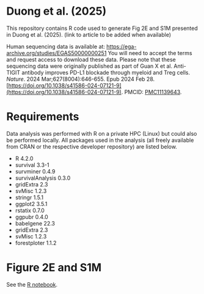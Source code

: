 # Duong et al. (2025)
This repository contains R code used to generate Fig 2E and S1M presented in Duong et al. (2025). (link to article to be added when available)

Human sequencing data is available at: https://ega-archive.org/studies/EGAS50000000251 You will need to accept the terms and request access to download these data. Please note that these sequencing data were originally published as part of Guan X et al. Anti-TIGIT antibody improves PD-L1 blockade through myeloid and Treg cells. _Nature_. 2024 Mar;627(8004):646-655. Epub 2024 Feb 28. [https://doi.org/10.1038/s41586-024-07121-9](https://doi.org/10.1038/s41586-024-07121-9). PMCID: [PMC11139643](https://www.ncbi.nlm.nih.gov/pmc/articles/PMC11139643/).

# Requirements
Data analysis was performed with R on a private HPC (Linux) but could also be performed locally. All packages used in the analysis (all freely available from CRAN or the respective developer repository) are listed below.

- R 4.2.0
- survival 3.3-1
- survminer 0.4.9
- survivalAnalysis 0.3.0
- gridExtra 2.3
- svMisc 1.2.3
- stringr 1.5.1
- ggplot2 3.5.1
- rstatix 0.7.0
- ggpubr 0.4.0
- babelgene 22.3
- gridExtra 2.3
- svMisc 1.2.3
- forestploter 1.1.2

# Figure 2E and S1M
See the [R notebook](Fig%202E%20and%20Fig%20S1M.Rmd).
